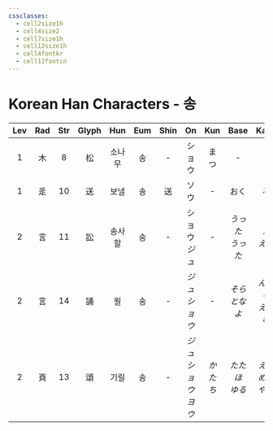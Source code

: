 ```yaml
---
cssclasses:
  - cell2size1h
  - cell4size2
  - cell7size1h
  - cell12size1h
  - cell4fontkr
  - cell12fontcn
---
```


# Korean Han Characters - 송

| Lev | Rad | Str | Glyph | Hun | Eum | Shin |        On         |  Kun  |      Base       |       Kana       | Simp | Man  |  Can  | Viet |
| :-: | :-: | :-: | :---: | :-: | :-: | :--: | :---------------: | :---: | :-------------: | :--------------: | :--: | :--: | :---: | :--: |
|  1  |  木  |  8  |   松   | 소나무 |  송  |  -   |        ショウ        |  まつ   |        -        |        -         |  -   | sōng | cung4 | tùng |
|  1  |  辵  | 10  |   送   | 보낼  |  송  |  送   |        ソウ         |   -   |       おく        |        る         |  送   | sòng | sung3 | tống |
|  2  |  言  | 11  |   訟   | 송사할 |  송  |  -   |    ショウ<br>*ジュ*    |   -   |  *うった<br>うった*   |    *え<br>える*     |  讼   | sòng | zung6 | tụng |
|  2  |  言  | 14  |   誦   |  욀  |  송  |  -   |    *ジュ<br>ショウ*    |   -   | *そら<br>とな<br>よ* | *んじる<br>える<br>む* |  诵   | sòng | zung6 | tụng |
|  2  |  頁  | 13  |   頌   | 기릴  |  송  |  -   | *ジュ<br>ショウ<br>ヨウ* | *かたち* | *たた<br>ほ<br>ゆる* | *える<br>める<br>やか* |  颂   | sòng | zung6 | tụng |
